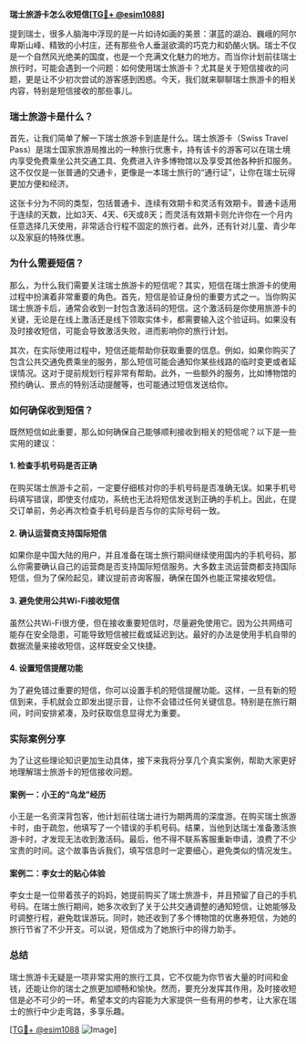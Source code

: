 **瑞士旅游卡怎么收短信[[TG💪+ @esim1088](https://t.me/s/esim1088)]**

提到瑞士，很多人脑海中浮现的是一片如诗如画的美景：湛蓝的湖泊、巍峨的阿尔卑斯山峰、精致的小村庄，还有那些令人垂涎欲滴的巧克力和奶酪火锅。瑞士不仅是一个自然风光绝美的国度，也是一个充满文化魅力的地方。而当你计划前往瑞士旅行时，可能会遇到一个问题：如何使用瑞士旅游卡？尤其是关于短信接收的问题，更是让不少初次尝试的游客感到困惑。今天，我们就来聊聊瑞士旅游卡的相关内容，特别是短信接收的那些事儿。

### 瑞士旅游卡是什么？

首先，让我们简单了解一下瑞士旅游卡到底是什么。瑞士旅游卡（Swiss Travel Pass）是瑞士国家旅游局推出的一种旅行优惠卡，持有该卡的游客可以在瑞士境内享受免费乘坐公共交通工具、免费进入许多博物馆以及享受其他各种折扣服务。这不仅仅是一张普通的交通卡，更像是一本瑞士旅行的“通行证”，让你在瑞士玩得更加方便和经济。

这张卡分为不同的类型，包括普通卡、连续有效期卡和灵活有效期卡。普通卡适用于连续的天数，比如3天、4天、6天或8天；而灵活有效期卡则允许你在一个月内任意选择几天使用，非常适合行程不固定的旅行者。此外，还有针对儿童、青少年以及家庭的特殊优惠。

### 为什么需要短信？

那么，为什么我们需要关注瑞士旅游卡的短信呢？其实，短信在瑞士旅游卡的使用过程中扮演着非常重要的角色。首先，短信是验证身份的重要方式之一。当你购买瑞士旅游卡后，通常会收到一封包含激活码的短信。这个激活码是你使用旅游卡的关键，无论是在线上激活还是线下领取实体卡，都需要输入这个验证码。如果没有及时接收短信，可能会导致激活失败，进而影响你的旅行计划。

其次，在实际使用过程中，短信还能帮助你获取重要的信息。例如，如果你购买了包含公共交通免费乘坐的服务，那么短信可能会通知你某些线路的临时变更或者延误情况。这对于提前规划行程非常有帮助。此外，一些额外的服务，比如博物馆的预约确认、景点的特别活动提醒等，也可能通过短信发送给你。

### 如何确保收到短信？

既然短信如此重要，那么如何确保自己能够顺利接收到相关的短信呢？以下是一些实用的建议：

#### 1. 检查手机号码是否正确

在购买瑞士旅游卡之前，一定要仔细核对你的手机号码是否准确无误。如果手机号码填写错误，即使支付成功，系统也无法将短信发送到正确的手机上。因此，在提交订单前，务必再次检查手机号码是否与你的实际号码一致。

#### 2. 确认运营商支持国际短信

如果你是中国大陆的用户，并且准备在瑞士旅行期间继续使用国内的手机号码，那么你需要确认自己的运营商是否支持国际短信服务。大多数主流运营商都支持国际短信，但为了保险起见，建议提前咨询客服，确保在国外也能正常接收短信。

#### 3. 避免使用公共Wi-Fi接收短信

虽然公共Wi-Fi很方便，但在接收重要短信时，尽量避免使用它。因为公共网络可能存在安全隐患，可能导致短信被拦截或延迟到达。最好的办法是使用手机自带的数据流量来接收短信，这样既安全又快捷。

#### 4. 设置短信提醒功能

为了避免错过重要的短信，你可以设置手机的短信提醒功能。这样，一旦有新的短信到来，手机就会立即发出提示音，让你不会错过任何关键信息。特别是在旅行期间，时间安排紧凑，及时获取信息显得尤为重要。

### 实际案例分享

为了让这些理论知识更加生动具体，接下来我将分享几个真实案例，帮助大家更好地理解瑞士旅游卡的短信接收问题。

#### 案例一：小王的“乌龙”经历

小王是一名资深背包客，他计划前往瑞士进行为期两周的深度游。在购买瑞士旅游卡时，由于疏忽，他填写了一个错误的手机号码。结果，当他到达瑞士准备激活旅游卡时，才发现无法收到激活码。最后，他不得不联系客服重新申请，浪费了不少宝贵的时间。这个故事告诉我们，填写信息时一定要细心，避免类似的情况发生。

#### 案例二：李女士的贴心体验

李女士是一位带着孩子的妈妈，她提前购买了瑞士旅游卡，并且预留了自己的手机号码。在瑞士旅行期间，她多次收到了关于公共交通调整的通知短信，让她能够及时调整行程，避免耽误游玩。同时，她还收到了多个博物馆的优惠券短信，为她的旅行节省了不少开支。可以说，短信成为了她旅行中的得力助手。

### 总结

瑞士旅游卡无疑是一项非常实用的旅行工具，它不仅能为你节省大量的时间和金钱，还能让你的瑞士之旅更加顺畅和愉快。然而，要充分发挥其作用，及时接收短信是必不可少的一环。希望本文的内容能为大家提供一些有用的参考，让大家在瑞士的旅行中少走弯路，多享乐趣。

[[TG💪+ @esim1088](https://t.me/s/esim1088) ![Image](https://i.postimg.cc/4NQfJmqS/Snipaste-2025-05-13-00-14-12.png)]
